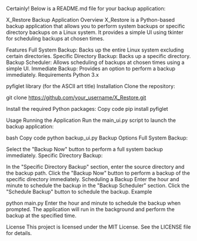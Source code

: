 
Certainly! Below is a README.md file for your backup application:

X_Restore Backup Application
Overview
X_Restore is a Python-based backup application that allows you to perform system backups or specific directory backups on a Linux system. It provides a simple UI using tkinter for scheduling backups at chosen times.

Features
Full System Backup: Backs up the entire Linux system excluding certain directories.
Specific Directory Backup: Backs up a specific directory.
Backup Scheduler: Allows scheduling of backups at chosen times using a simple UI.
Immediate Backup: Provides an option to perform a backup immediately.
Requirements
Python 3.x

pyfiglet library (for the ASCII art title)
Installation
Clone the repository:



git clone https://github.com/your_username/X_Restore.git


Install the required Python packages:
Copy code
pip install pyfiglet

Usage
Running the Application
Run the main_ui.py script to launch the backup application:

bash
Copy code
python backup_ui.py
Backup Options
Full System Backup:

Select the "Backup Now" button to perform a full system backup immediately.
Specific Directory Backup:

In the "Specific Directory Backup" section, enter the source directory and the backup path.
Click the "Backup Now" button to perform a backup of the specific directory immediately.
Scheduling a Backup
Enter the hour and minute to schedule the backup in the "Backup Scheduler" section.
Click the "Schedule Backup" button to schedule the backup.
Example

python main.py
Enter the hour and minute to schedule the backup when prompted. The application will run in the background and perform the backup at the specified time.

License
This project is licensed under the MIT License. See the LICENSE file for details.